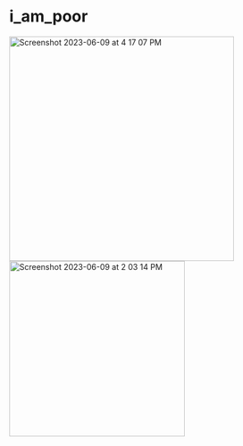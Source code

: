 # i_am_poor


<img width="402" alt="Screenshot 2023-06-09 at 4 17 07 PM" src="https://github.com/Ihyatt/i_am_poor/assets/11432315/703a7b9c-3342-4aa8-9099-fb922d35fe97">
<img width="314" alt="Screenshot 2023-06-09 at 2 03 14 PM" src="https://github.com/Ihyatt/i_am_poor/assets/11432315/4ddd8130-26a3-46ca-a6c7-12c24e5d0f3a">
